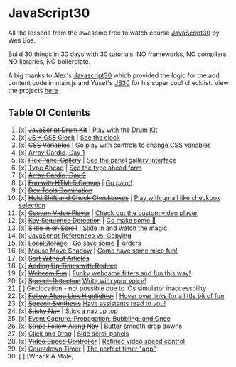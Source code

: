 # JavaScript30
All the lessons from the awesome free to watch course [JavaScript30](https://javascript30.com/) by Wes Bos.

Build 30 things in 30 days with 30 tutorials.
NO frameworks, NO compilers, NO libraries, NO boilerplate.

A big thanks to Alex's [Javascript30](https://github.com/afuh/js30) which
provided the logic for the add content code in main.js and
Yusef's [JS30](https://github.com/yhabib/JavaScript30/) for
his super cool checklist.
View the projects [here](https://ifelawal.github.io/javascript30/)

## Table Of Contents

1. [x] ~~[JavaScript Drum Kit](./01%20-%20Javascript%20Drum%20Kit)~~ | [Play with the Drum Kit]()
2. [x] ~~[JS + CSS Clock](./02%20-%20CSS%20+%20JS%20Clock/)~~ | [See the clock]()
3. [x] ~~[CSS Variables](./03%20-%20Playing%20with%20CSS%20Variables%20and%20JS/)~~ | [Go play with controls to change CSS variables]()
4. [x] ~~[Array Cardio, Day 1](./04%20-%20Array%20Cardio%20Day%201)~~ 
5. [x] ~~[Flex Panel Gallery](./05%20-%20Flex%20Panels%20Image%20Gallery/)~~ | [See the panel gallery interface]()
6. [x] ~~[Type Ahead](./06%20-%20Type%20Ahead)~~ | [See the type ahead form]()
7. [x] ~~[Array Cardio, Day 2](07%20-%20Array%20Cardio%20Day%202)~~
8. [x] ~~[Fun with HTML5 Canvas](./08%20-%20Fun%20with%20HTML5%20Canvas)~~ | [Go paint!]()
9. [x] ~~[Dev Tools Domination](./09%20-%20Dev%20Tools%20Domination)~~
10. [x] ~~[Hold Shift and Check Checkboxes](./10%20-%20Hold%20Shift%20and%20Check%20Checkboxes)~~ | [Play with gmail like checkbox selection]()
11. [x] ~~[Custom Video Player](./11%20-%20Custom%20Video%20Player)~~ | [Check out the custom video player]()
12. [x] ~~[Key Sequence Detection](./12%20-%20Key%20Sequence%20Detection)~~ | [Go make some 🦄]()
13. [x] ~~[Slide in on Scroll](./13%20-%20Slide%20in%20on%20Scroll)~~ | [Slide in and watch the magic]()
14. [x] ~~[JavaScript References vs. Copying](./14%20-%20Javascript%20References%20VS%20Copying)~~
15. [x] ~~[LocalStorage](./15%20-%20LocalStorage)~~ | [Go save some 🌮 orders]()
16. [x] ~~[Mouse Move Shadow](./16%20-%20Mouse%20Move%20Shadow)~~ | [Come have some mice fun!]()
17. [x] ~~[Sort Without Articles](./17%20-%20Sort%20Without%20Articles)~~
18. [x] ~~[Adding Up Times with Reduce](./18%20-%20Adding%20Up%20Times%20with%20Reduce)~~
19. [x] ~~[Webcam Fun](./19%20-%20Webcam%20Fun)~~ | [Funky webcame filters and fun this way!]()
20. [x] ~~[Speech Detection](./20%20-%20Speech%20Detection)~~ [Write with your voice!]()
21. [ ] Geolocation - not possible due to iOs simulator inaccessbility
22. [x] ~~[Follow Along Link Highlighter](./22%20-%20Follow%20Along%20Link%20Highlighter)~~ | [Hover over links for a little bit of fun]()
23. [x] ~~[Speech Synthesis](./23%20-%20Speech%20Synthesis)~~ [Have assistants read to you!]()
24. [x] ~~[Sticky Nav](./24%20-%20Sticky%20Nav)~~ | [Stick a nav up top]()
25. [x] ~~[Event Capture, Propagation, Bubbling, and Once](./25%20-%20Event%20Capture%2C%20Propagation%2C%20Bubbling%20and%20Once)~~
26. [x] ~~[Stripe Follow Along Nav](./26%20-%20Stripe%20Follow%20Along%20Nav)~~ | [Butter smooth drop downs]()
27. [x] ~~[Click and Drag](./27%20-%20Click%20and%20Drag)~~ | [Side scroll panels]()
28. [x] ~~[Video Speed Controller](./)~~ | [Refined video speed control]()
29. [x] ~~[Countdown Timer](./)~~ | [The perfect timer "app"]()
30. [ ] [Whack A Mole]